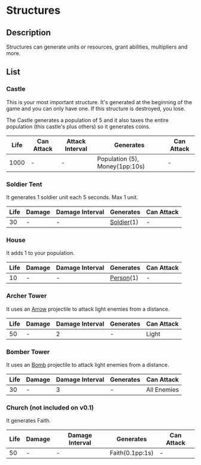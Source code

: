 # Structures

## Description

Structures can generate units or resources, grant abilities, multipliers and more.

## List

### Castle

This is your most important structure. It's generated at the beginning of the game and you can only have one. If this structure is destroyed, you lose.

The Castle generates a population of 5 and it also taxes the entire population (this castle's plus others) so it generates coins.

| Life | Can Attack | Attack Interval | Generates                      | Can Attack |
| ---- | ---------- | --------------- | ------------------------------ | ---------- |
| 1000 | -          | -               | Population (5), Money(1pp:10s) | -          |

### Soldier Tent

It generates 1 soldier unit each 5 seconds. Max 1 unit.

| Life | Damage | Damage Interval | Generates                                | Can Attack |
| ---- | ------ | --------------- | ---------------------------------------- | ---------- |
| 30   | -      | -               | [Soldier](../Units/readme.md#soldier)(1) | -          |

### House

It adds 1 to your population.

| Life | Damage | Damage Interval | Generates                              | Can Attack |
| ---- | ------ | --------------- | -------------------------------------- | ---------- |
| 10   | -      | -               | [Person](../Units/readme.md#person)(1) | -          |

### Archer Tower

It uses an [Arrow](../Bullets/readme.md#arrow) projectile to attack light enemies from a distance.

| Life | Damage | Damage Interval | Generates | Can Attack |
| ---- | ------ | --------------- | --------- | ---------- |
| 50   | -      | 2               | -         | Light      |

### Bomber Tower

It uses an [Bomb](../Bullets/readme.md#bomb) projectile to attack light enemies from a distance.

| Life | Damage | Damage Interval | Generates | Can Attack  |
| ---- | ------ | --------------- | --------- | ----------- |
| 30   | -      | 3               | -         | All Enemies |

### Church (not included on v0.1)

It generates Faith.

| Life | Damage | Damage Interval | Generates       | Can Attack |
| ---- | ------ | --------------- | --------------- | ---------- |
| 50   | -      | -               | Faith(0.1pp:1s) | -          |
